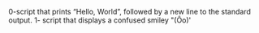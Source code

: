0-script that prints “Hello, World”, followed by a new line to the standard output.
1- script that displays a confused smiley "(Ôo)'